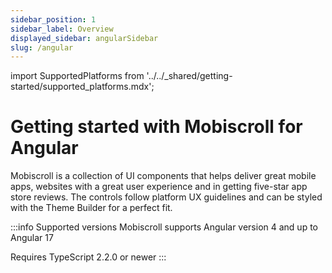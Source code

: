 ```yaml
---
sidebar_position: 1
sidebar_label: Overview
displayed_sidebar: angularSidebar
slug: /angular
---
```


import SupportedPlatforms from '../../\_shared/getting-started/supported_platforms.mdx';

# Getting started with Mobiscroll for Angular

Mobiscroll is a collection of UI components that helps deliver great mobile apps, websites with a great user experience and in getting five-star app store reviews. The controls follow platform UX guidelines and can be styled with the Theme Builder for a perfect fit.

:::info Supported versions
Mobiscroll supports Angular version 4 and up to Angular 17

Requires TypeScript 2.2.0 or newer
:::

<SupportedPlatforms />
